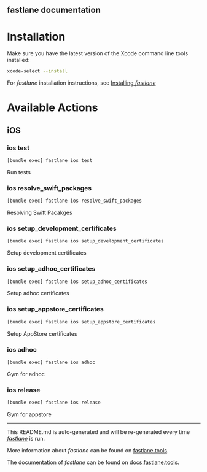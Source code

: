 fastlane documentation
----

# Installation

Make sure you have the latest version of the Xcode command line tools installed:

```sh
xcode-select --install
```

For _fastlane_ installation instructions, see [Installing _fastlane_](https://docs.fastlane.tools/#installing-fastlane)

# Available Actions

## iOS

### ios test

```sh
[bundle exec] fastlane ios test
```

Run tests

### ios resolve_swift_packages

```sh
[bundle exec] fastlane ios resolve_swift_packages
```

Resolving Swift Pacakges

### ios setup_development_certificates

```sh
[bundle exec] fastlane ios setup_development_certificates
```

Setup development certificates

### ios setup_adhoc_certificates

```sh
[bundle exec] fastlane ios setup_adhoc_certificates
```

Setup adhoc certificates

### ios setup_appstore_certificates

```sh
[bundle exec] fastlane ios setup_appstore_certificates
```

Setup AppStore certificates

### ios adhoc

```sh
[bundle exec] fastlane ios adhoc
```

Gym for adhoc

### ios release

```sh
[bundle exec] fastlane ios release
```

Gym for appstore

----

This README.md is auto-generated and will be re-generated every time [_fastlane_](https://fastlane.tools) is run.

More information about _fastlane_ can be found on [fastlane.tools](https://fastlane.tools).

The documentation of _fastlane_ can be found on [docs.fastlane.tools](https://docs.fastlane.tools).
